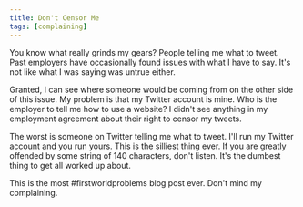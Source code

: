 ```yaml
---
title: Don't Censor Me
tags: [complaining]
---
```


You know what really grinds my gears? People telling me what to tweet. Past employers have occasionally found issues with what I have to say. It's not like what I was saying was untrue either.

Granted, I can see where someone would be coming from on the other side of this issue. My problem is that my Twitter account is mine. Who is the employer to tell me how to use a website? I didn't see anything in my employment agreement about their right to censor my tweets.

The worst is someone on Twitter telling me what to tweet. I'll run my Twitter account and you run yours. This is the silliest thing ever. If you are greatly offended by some string of 140 characters, don't listen. It's the dumbest thing to get all worked up about.

This is the most #firstworldproblems blog post ever. Don't mind my complaining.
